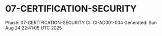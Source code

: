 # 07-CERTIFICATION-SECURITY
Phase: 07-CERTIFICATION-SECURITY
CI: CI-AD001-004
Generated: Sun Aug 24 22:41:05 UTC 2025
